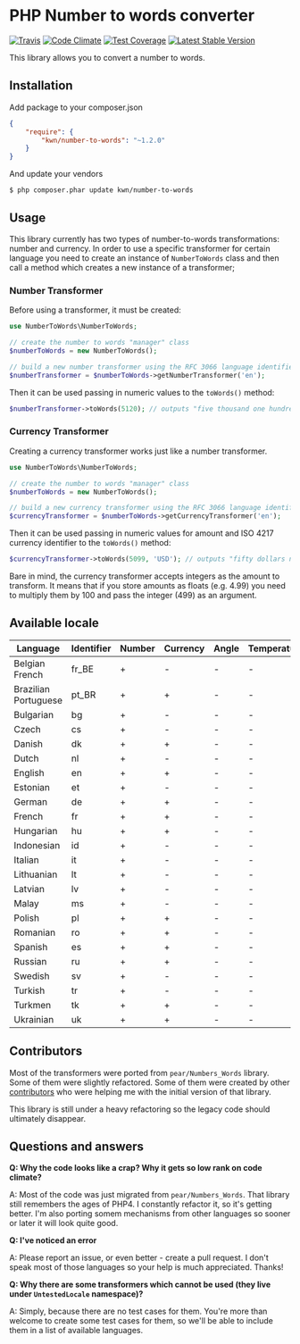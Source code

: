 # PHP Number to words converter

[![Travis](https://travis-ci.org/kwn/number-to-words.svg?branch=master)](https://travis-ci.org/kwn/number-to-words)
[![Code Climate](https://codeclimate.com/github/kwn/number-to-words/badges/gpa.svg)](https://codeclimate.com/github/kwn/number-to-words)
[![Test Coverage](https://codeclimate.com/github/kwn/number-to-words/badges/coverage.svg)](https://codeclimate.com/github/kwn/number-to-words/coverage)
[![Latest Stable Version](https://poser.pugx.org/kwn/number-to-words/v/stable)](https://packagist.org/packages/kwn/number-to-words)

This library allows you to convert a number to words.

## Installation

Add package to your composer.json

```json
{
    "require": {
        "kwn/number-to-words": "~1.2.0"
    }
}
```

And update your vendors

```
$ php composer.phar update kwn/number-to-words
```


## Usage

This library currently has two types of number-to-words transformations: number and currency. In order to use a specific transformer for certain language you need to create an instance of `NumberToWords` class and then call a method which creates a new instance of a transformer;

### Number Transformer

Before using a transformer, it must be created:

```php
use NumberToWords\NumberToWords;

// create the number to words "manager" class
$numberToWords = new NumberToWords();

// build a new number transformer using the RFC 3066 language identifier
$numberTransformer = $numberToWords->getNumberTransformer('en');
```

Then it can be used passing in numeric values to the `toWords()` method:

```php
$numberTransformer->toWords(5120); // outputs "five thousand one hundred twenty"
```

### Currency Transformer

Creating a currency transformer works just like a number transformer.

```php
use NumberToWords\NumberToWords;

// create the number to words "manager" class
$numberToWords = new NumberToWords();

// build a new currency transformer using the RFC 3066 language identifier
$currencyTransformer = $numberToWords->getCurrencyTransformer('en');
```

Then it can be used passing in numeric values for amount and ISO 4217 currency identifier to the `toWords()` method:

```php
$currencyTransformer->toWords(5099, 'USD'); // outputs "fifty dollars ninety nine cents"
```

Bare in mind, the currency transformer accepts integers as the amount to transform. It means that if you store amounts as floats (e.g. 4.99) you need to multiply them by 100 and pass the integer (499) as an argument.

## Available locale

Language             | Identifier | Number | Currency | Angle | Temperature 
---------------------|------------|--------|----------|-------|-------------
Belgian French       | fr_BE      | +      | -        | -     | -
Brazilian Portuguese | pt_BR      | +      | +        | -     | -
Bulgarian            | bg         | +      | -        | -     | -
Czech                | cs         | +      | -        | -     | -
Danish               | dk         | +      | +        | -     | -
Dutch                | nl         | +      | -        | -     | -
English              | en         | +      | +        | -     | -
Estonian             | et         | +      | -        | -     | -
German               | de         | +      | +        | -     | -
French               | fr         | +      | +        | -     | -
Hungarian            | hu         | +      | +        | -     | -
Indonesian           | id         | +      | -        | -     | -
Italian              | it         | +      | -        | -     | -
Lithuanian           | lt         | +      | -        | -     | -
Latvian              | lv         | +      | -        | -     | -
Malay                | ms         | +      | -        | -     | -
Polish               | pl         | +      | +        | -     | -
Romanian             | ro         | +      | +        | -     | -
Spanish              | es         | +      | +        | -     | - 
Russian              | ru         | +      | +        | -     | -
Swedish              | sv         | +      | -        | -     | -
Turkish              | tr         | +      | -        | -     | -
Turkmen              | tk         | +      | +        | -     | -
Ukrainian            | uk         | +      | +        | -     | -

## Contributors

Most of the transformers were ported from `pear/Numbers_Words` library. Some of them were slightly refactored. Some of them were created by other [contributors](https://github.com/kwn/number-to-words/graphs/contributors) who were helping me with the initial version of that library.

This library is still under a heavy refactoring so the legacy code should ultimately disappear.

## Questions and answers

**Q: Why the code looks like a crap? Why it gets so low rank on code climate?**

A: Most of the code was just migrated from `pear/Numbers_Words`. That library still remembers the ages of PHP4. I constantly refactor it, so it's getting better. I'm also porting somem mechanisms from other languages so sooner or later it will look quite good.

**Q: I've noticed an error**

A: Please report an issue, or even better - create a pull request. I don't speak most of those languages so your help is much appreciated. Thanks!

**Q: Why there are some transformers which cannot be used (they live under `UntestedLocale` namespace)?**

A: Simply, because there are no test cases for them. You're more than welcome to create some test cases for them, so we'll be able to include them in a list of available languages.
